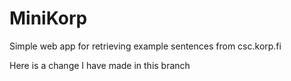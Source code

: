 # MiniKorp
 Simple web app for retrieving example sentences from csc.korp.fi

 Here is a change I have made in this branch

